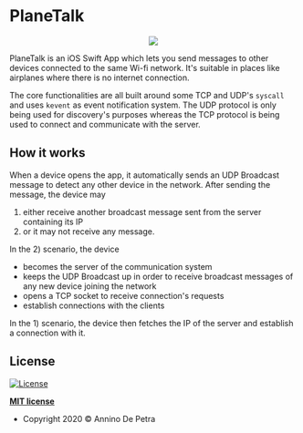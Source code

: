 # PlaneTalk
<p align="center">
<img src="https://user-images.githubusercontent.com/6486741/76912323-62880880-68ab-11ea-938f-15b7519726db.gif">
</p>


PlaneTalk is an iOS Swift App which lets you send messages to other devices connected to the same Wi-fi network.
It's suitable in places like airplanes where there is no internet connection.

The core functionalities are all built around some TCP and UDP's `syscall` and uses `kevent` as event notification system.
The UDP protocol is only being used for discovery's purposes whereas the TCP protocol is being used to connect and communicate with the server.

## How it works
When a device opens the app, it automatically sends an UDP Broadcast message to detect any other device in the network. 
After sending the message, the device may
1) either receive another broadcast message sent from the server containing its IP 
2) or it may not receive any message.

In the 2) scenario, the device 
- becomes the server of the communication system
- keeps the UDP Broadcast up in order to receive broadcast messages of any new  device joining the network
- opens a TCP socket to receive connection's requests
- establish connections with the clients

In the 1) scenario, the device then fetches the IP of the server and establish a connection with it.

## License

[![License](http://img.shields.io/:license-mit-blue.svg?style=flat-square)](http://badges.mit-license.org)

**[MIT license](http://opensource.org/licenses/mit-license.php)**
- Copyright 2020 © Annino De Petra
